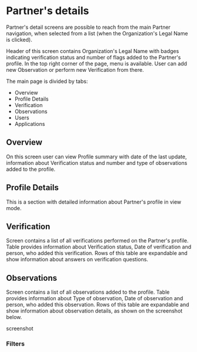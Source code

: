 # Partner's details

Partner's detail screens are possible to reach from the main Partner navigation, when selected from a list \(when the Organization's Legal Name is clicked\). 

Header of this screen contains Organization's Legal Name with badges indicating verification status and number of flags added to the Partner's profile. In the top right corner of the page, menu is available. User can add new Observation or perform new Verification from there.

The main page is divided by tabs:

* Overview
* Profile Details
* Verification
* Observations
* Users
* Applications

## Overview

On this screen user can view Profile summary with date of the last update, information about Verification status and number and type of observations added to the profile.

## Profile Details

This is a section with detailed information about Partner's profile in view mode.

## Verification

Screen contains a list of all verifications performed on the Partner's profile. Table provides information about Verification status, Date of verification and person, who added this verification. Rows of this table are expandable and show information about answers on verification questions.

## Observations

Screen contains a list of all observations added to the profile. Table provides information about Type of observation, Date of observation and person, who added this observation. Rows of this table are expandable and show information about observation details, as shown on the screenshot below.

screenshot

### Filters




